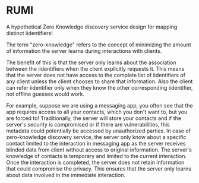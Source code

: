 # RUMI

A hypothetical Zero Knowledge discovery service design for mapping distinct iidentifiers!

The term "zero-knowledge" refers to the concept of minimizing the amount of information the server learns during interactions with clients.

The benefit of this is that the server only learns about the association between the iidentifiers when the client explicitly requests it. This means that the server does not have access to the complete list of iidentifiers of any client unless the client chooses to share that information. Also the client can refer iidentifier only when they know the other corresponding iidentifier, not offline guesses would work.

For example, suppose we are using a messaging app, you often see that the app requires access to all your contacts, which you don't want to, but you are forced to! Traditionally, the server will store your contacts and if the server's security is compromised or if there are vulnerabilities, this metadata could potentially be accessed by unauthorized parties. In case of zero-knowledge discovery service, the server only know about a specific contact limited to the interaction in messaging app as the server receives blinded data from client without access to original information. The server's knowledge of contacts is temporary and limited to the current interaction. Once the interaction is completed, the server does not retain information that could compromise the privacy. This ensures that the server only learns about data involved in the immediate interaction.
